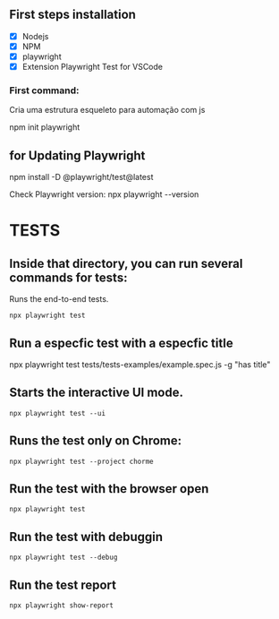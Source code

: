 ## First steps installation 

- [x] Nodejs
- [x] NPM
- [x] playwright
- [x] Extension Playwright Test for VSCode

### First command: 
Cria uma estrutura esqueleto para automação com js

npm init playwright 

## for Updating Playwright 

npm install -D @playwright/test@latest

Check Playwright version: npx playwright --version

# TESTS
   
## Inside that directory, you can run several commands for tests:
Runs the end-to-end tests.

    npx playwright test

## Run a especfic test with a especfic title

npx playwright test tests/tests-examples/example.spec.js -g "has title"

## Starts the interactive UI mode.

    npx playwright test --ui

## Runs the test only on Chrome:

    npx playwright test --project chorme

## Run the test with the browser open
    npx playwright test                         

## Run the test with debuggin 
    npx playwright test --debug

## Run the test report

    npx playwright show-report




